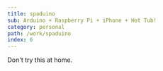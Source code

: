 ```yaml
---
title: spaduino
sub: Arduino + Raspberry Pi + iPhone + Hot Tub!
category: personal
path: /work/spaduino
index: 6
---
```


Don't try this at home.
